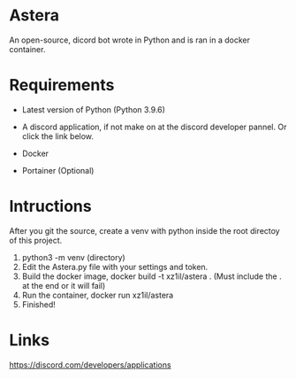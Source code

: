 # Astera
An open-source, dicord bot wrote in Python and is ran in a docker container.

# Requirements
- Latest version of Python (Python 3.9.6)

- A discord application, if not make on at the discord developer pannel. Or click the link below.
- Docker
- Portainer (Optional)

# Intructions 
After you git the source, create a venv with python inside the root directoy of this project.

1. python3 -m venv (directory)
2. Edit the Astera.py file with your settings and token.
3. Build the docker image, docker build -t xz1il/astera . (Must include the . at the end or it will fail)
4. Run the container, docker run xz1il/astera
5. Finished!

# Links
https://discord.com/developers/applications

